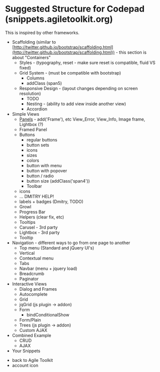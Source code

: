 Suggested Structure for Codepad (snippets.agiletoolkit.org)
====

This is inspired by other frameworks.




 * Scaffolding (similar to [http://twitter.github.io/bootstrap/scaffolding.html](http://twitter.github.io/bootstrap/scaffolding.html)) - this section is about "Containers"
    * Styles - (typography, reset - make sure reset is compatible, fluid VS fixed)
    * Grid System - (must be compatible with bootstrap)
        * Columns
        * addClass (span5)
    * Responsive Design - (layout changes depending on screen resolution)
        * TODO
        * Nesting - (ability to add view inside another view)
        * Accordion
 * Simple Views
     * [Panels](http://docs.sencha.com/extjs/4.2.1/extjs-build/examples/build/KitchenSink/ext-theme-neptune/#basic-panels) - add('Frame'), etc View_Error, View_Info, Image frame, Lightbox (?)
     * Framed Panel 
     * Buttons
         * regular buttons
         * button sets
         * icons
         * sizes
         * colors
         * button with menu
         * button with popover
         * button / radio
         * button size (addClass('span4'))
         * Toolbar
     * icons
     * ... DMITRY HELP!
     * labels + badges (Dmitry, TODO)
     * Growl
     * Progress Bar
     * Helpers (clear fix, etc)
     * Tooltips
     * Carusel - 3rd party
     * Lightbox - 3rd party
     * Tooltip
 * Navigation - different ways to go from one page to another
     * Top menu (Standard and jQuery UI's)
     * Vertical
     * Contextual menu
     * Tabs
     * Navbar (menu + jquery load)
     * Breadcrumb
     * Paginator
 * Interactive Views
     * Dialog and Frames
     * Autocomplete
     * Grid
     * jqGrid (js plugin -> addon)
     * Form
        * bindConditionalShow
     * Form/Plain
     * Trees (js plugin -> addon)
     * Custom AJAX
 * Combined Example
     * CRUD
     * AJAX
 * Your Snippets
 
 
 + back to Agile Toolkit
 + account icon 
   
   
   
   
   
   
   
